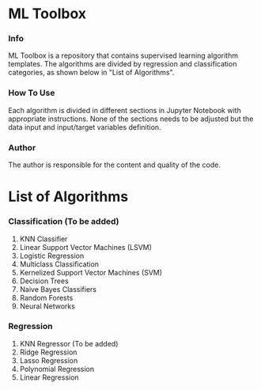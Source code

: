 # ML Toolbox
### Info 
ML Toolbox is a repository that contains supervised learning algorithm templates. The algorithms are divided by regression and classification categories, as shown below in "List of Algorithms". 

### How To Use
Each algorithm is divided in different sections in Jupyter Notebook with appropriate instructions. None of the sections needs to be adjusted but the data input and input/target variables definition. 

### Author
The author is responsible for the content and quality of the code. 

# List of Algorithms
### Classification (To be added)
1. KNN Classifier
2. Linear Support Vector Machines (LSVM)
3. Logistic Regression
4. Multiclass Classification
5. Kernelized Support Vector Machines (SVM)
6. Decision Trees
7. Naive Bayes Classifiers
8. Random Forests
9. Neural Networks

### Regression 
1. KNN Regressor (To be added) 
2. Ridge Regression
3. Lasso Regression 
4. Polynomial Regression
5. Linear Regression 
 
